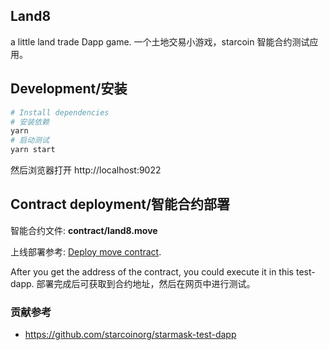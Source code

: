 ## Land8

a little land trade Dapp game.
一个土地交易小游戏，starcoin 智能合约测试应用。

## Development/安装

``` sh
# Install dependencies
# 安装依赖
yarn
# 启动测试
yarn start
```

然后浏览器打开 http://localhost:9022

## Contract deployment/智能合约部署

智能合约文件: **contract/land8.move**

上线部署参考: [Deploy move contract](https://developer.starcoin.org/en/tutorials/deploy_move_contract/).

After you get the address of the contract, you could execute it in this test-dapp.
部署完成后可获取到合约地址，然后在网页中进行测试。

### 贡献参考

- https://github.com/starcoinorg/starmask-test-dapp
